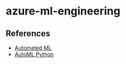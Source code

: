 # azure-ml-engineering



## References


* [Automated ML](https://docs.microsoft.com/en-us/azure/machine-learning/concept-automated-ml)
* [AutoML Python](https://docs.microsoft.com/en-us/azure/machine-learning/tutorial-auto-train-models)